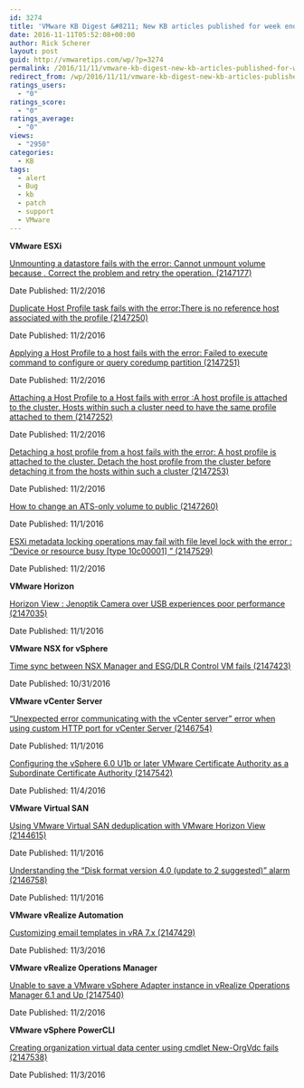 ```yaml
---
id: 3274
title: 'VMware KB Digest &#8211; New KB articles published for week ending 11/05/16'
date: 2016-11-11T05:52:08+00:00
author: Rick Scherer
layout: post
guid: http://vmwaretips.com/wp/?p=3274
permalink: /2016/11/11/vmware-kb-digest-new-kb-articles-published-for-week-ending-110516/
redirect_from: /wp/2016/11/11/vmware-kb-digest-new-kb-articles-published-for-week-ending-110516/
ratings_users:
  - "0"
ratings_score:
  - "0"
ratings_average:
  - "0"
views:
  - "2950"
categories:
  - KB
tags:
  - alert
  - Bug
  - kb
  - patch
  - support
  - VMware
---
```

**VMware ESXi**
  
[Unmounting a datastore fails with the error: Cannot unmount volume <Datastore details> because <Reason>. Correct the problem and retry the operation. (2147177)](http://bit.ly/2g2u7r9)
  
Date Published: 11/2/2016
  
[Duplicate Host Profile task fails with the error:There is no reference host associated with the profile (2147250)](http://bit.ly/2eJvypc)
  
Date Published: 11/2/2016
  
[Applying a Host Profile to a host fails with the error: Failed to execute command to configure or query coredump partition (2147251)](http://bit.ly/2g2xD4W)
  
Date Published: 11/2/2016
  
[Attaching a Host Profile to a Host fails with error :A host profile is attached to the cluster. Hosts within such a cluster need to have the same profile attached to them (2147252)](http://bit.ly/2eJxuhE)
  
Date Published: 11/2/2016
  
[Detaching a host profile from a host fails with the error: A host profile is attached to the cluster. Detach the host profile from the cluster before detaching it from the hosts within such a cluster (2147253)](http://bit.ly/2g2rsh0)
  
Date Published: 11/2/2016
  
[How to change an ATS-only volume to public (2147260)](http://bit.ly/2eJB7DX)
  
Date Published: 11/1/2016
  
[ESXi metadata locking operations may fail with file level lock with the error : “Device or resource busy [type 10c00001] ” (2147529)](http://bit.ly/2g2vQN1)
  
Date Published: 11/2/2016

**VMware Horizon** 
  
[Horizon View : Jenoptik Camera over USB experiences poor performance (2147035)](http://bit.ly/2eJue5A)
  
Date Published: 11/1/2016

**VMware NSX for vSphere**
  
[Time sync between NSX Manager and ESG/DLR Control VM fails (2147423)](http://bit.ly/2g2u8eH)
  
Date Published: 10/31/2016

**VMware vCenter Server**
  
[“Unexpected error communicating with the vCenter server” error when using custom HTTP port for vCenter Server (2146754)](http://bit.ly/2eJtAFm)
  
Date Published: 11/1/2016
  
[Configuring the vSphere 6.0 U1b or later VMware Certificate Authority as a Subordinate Certificate Authority (2147542)](http://bit.ly/2g2t0rg)
  
Date Published: 11/4/2016

**VMware Virtual SAN**
  
[Using VMware Virtual SAN deduplication with VMware Horizon View (2144615)](http://bit.ly/2eJB6jn)
  
Date Published: 11/1/2016
  
[Understanding the “Disk format version 4.0 (update to 2 suggested)” alarm (2146758)](http://bit.ly/2g2rrJY)
  
Date Published: 11/1/2016

**VMware vRealize Automation**
  
[Customizing email templates in vRA 7.x (2147429)](http://bit.ly/2eJzM08)
  
Date Published: 11/3/2016

**VMware vRealize Operations Manager** 
  
[Unable to save a VMware vSphere Adapter instance in vRealize Operations Manager 6.1 and Up (2147540)](http://bit.ly/2g2xvCh)
  
Date Published: 11/2/2016

**VMware vSphere PowerCLI**
  
[Creating organization virtual data center using cmdlet New-OrgVdc fails (2147538)](http://bit.ly/2eJpMnx)
  
Date Published: 11/3/2016